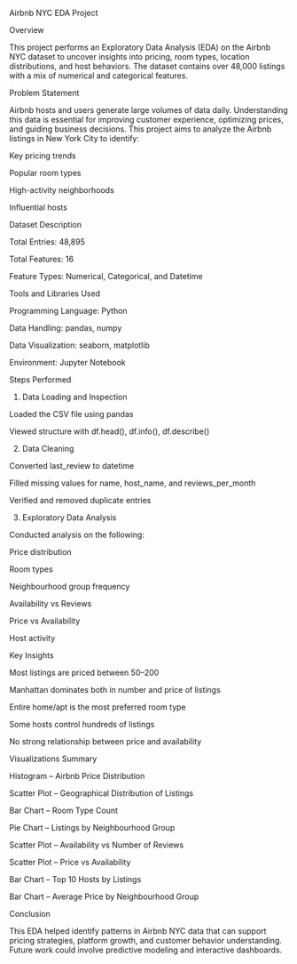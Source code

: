 
Airbnb NYC EDA Project

Overview

This project performs an Exploratory Data Analysis (EDA) on the Airbnb NYC dataset to uncover insights into pricing, room types, location distributions, and host behaviors. The dataset contains over 48,000 listings with a mix of numerical and categorical features.

Problem Statement

Airbnb hosts and users generate large volumes of data daily. Understanding this data is essential for improving customer experience, optimizing prices, and guiding business decisions. This project aims to analyze the Airbnb listings in New York City to identify:

Key pricing trends

Popular room types

High-activity neighborhoods

Influential hosts

Dataset Description

Total Entries: 48,895

Total Features: 16

Feature Types: Numerical, Categorical, and Datetime

Tools and Libraries Used

Programming Language: Python

Data Handling: pandas, numpy

Data Visualization: seaborn, matplotlib

Environment: Jupyter Notebook

Steps Performed

1. Data Loading and Inspection

Loaded the CSV file using pandas

Viewed structure with df.head(), df.info(), df.describe()

2. Data Cleaning

Converted last_review to datetime

Filled missing values for name, host_name, and reviews_per_month

Verified and removed duplicate entries

3. Exploratory Data Analysis

Conducted analysis on the following:

Price distribution

Room types

Neighbourhood group frequency

Availability vs Reviews

Price vs Availability

Host activity

Key Insights

Most listings are priced between $50–$200

Manhattan dominates both in number and price of listings

Entire home/apt is the most preferred room type

Some hosts control hundreds of listings

No strong relationship between price and availability

Visualizations Summary

Histogram – Airbnb Price Distribution

Scatter Plot – Geographical Distribution of Listings

Bar Chart – Room Type Count

Pie Chart – Listings by Neighbourhood Group

Scatter Plot – Availability vs Number of Reviews

Scatter Plot – Price vs Availability

Bar Chart – Top 10 Hosts by Listings

Bar Chart – Average Price by Neighbourhood Group

Conclusion

This EDA helped identify patterns in Airbnb NYC data that can support pricing strategies, platform growth, and customer behavior understanding. Future work could involve predictive modeling and interactive dashboards.

